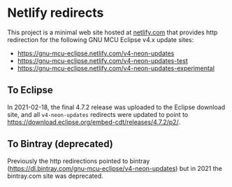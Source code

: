 # Netlify redirects

This project is a minimal web site hosted at
[netlify.com](http://netlify.com) that provides http redirection
for the following GNU MCU Eclipse v4.x update sites:

- https://gnu-mcu-eclipse.netlify.com/v4-neon-updates
- https://gnu-mcu-eclipse.netlify.com/v4-neon-updates-test
- https://gnu-mcu-eclipse.netlify.com/v4-neon-updates-experimental

## To Eclipse

In 2021-02-18, the final 4.7.2 release was uploaded to the Eclipse download
site, and all `v4-neon-updates` redirects were updated to point to
https://download.eclipse.org/embed-cdt/releases/4.7.2/p2/.

## To Bintray (deprecated)

Previously the http redirections pointed to bintray
(https://dl.bintray.com/gnu-mcu-eclipse/v4-neon-updates) but
in 2021 the bintray.com site was deprecated.
